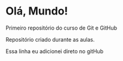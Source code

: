 # Olá, Mundo!
 Primeiro repositório do curso de Git e GitHub

 Repositório criado durante as aulas.
 
 Essa linha eu adicionei direto no gitHub
